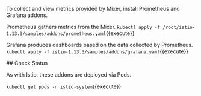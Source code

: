To collect and view metrics provided by Mixer, install Prometheus and Grafana addons.

Prometheus gathers metrics from the Mixer. `kubectl apply -f /root/istio-1.13.3/samples/addons/prometheus.yaml`{{execute}}

Grafana produces dashboards based on the data collected by Prometheus. `kubectl apply -f istio-1.13.3/samples/addons/grafana.yaml`{{execute}}

## Check Status

As with Istio, these addons are deployed via Pods.

`kubectl get pods -n istio-system`{{execute}}
